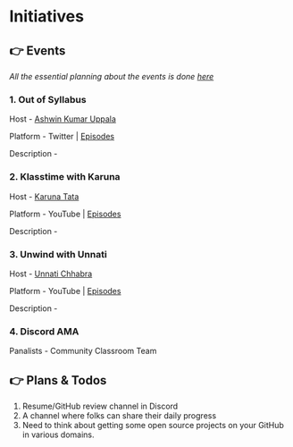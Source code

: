 # Initiatives

## 👉 Events

*All the essential planning about the events is done [here](https://www.notion.so/kaiwalyakoparkar/3567556249f64c6d95abf00fdc290f36?v=14a383e5b01d4e7cad00fe29fbf88bd9)*

### 1. Out of Syllabus
Host - [Ashwin Kumar Uppala](https://github.com/ashwinexe)

Platform - Twitter | [Episodes](https://youtube.com/playlist?list=PLRULliAGn3Ig275uDpeTO_POsCpWgpiHX)

Description - 

### 2. Klasstime with Karuna
Host - [Karuna Tata](https://github.com/starlightknown/)

Platform - YouTube | [Episodes](https://youtube.com/playlist?list=PLRULliAGn3IgHzh2GKxNs-jMuRDvIEEdf)

Description - 

### 3. Unwind with Unnati
Host - [Unnati Chhabra](https://github.com/unnati914)

Platform - YouTube | [Episodes](https://youtube.com/playlist?list=PLRULliAGn3IjzEt2uT3-BPUuQitwFjExU)

Description - 

### 4. Discord AMA
Panalists - Community Classroom Team

## 👉 Plans & Todos
1. Resume/GitHub review channel in Discord
2. A channel where folks can share their daily progress
3. Need to think about getting some open source projects on your GitHub in various domains.
